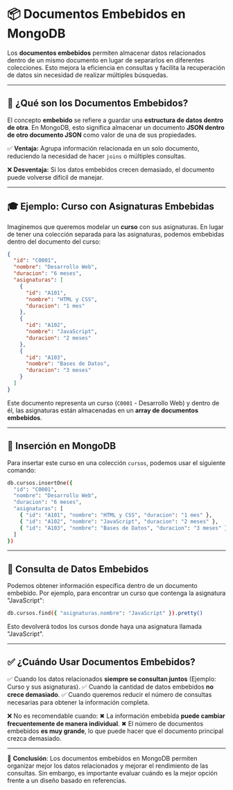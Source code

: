 # 📦 Documentos Embebidos en MongoDB

Los **documentos embebidos** permiten almacenar datos relacionados dentro de un mismo documento en lugar de separarlos en diferentes colecciones. Esto mejora la eficiencia en consultas y facilita la recuperación de datos sin necesidad de realizar múltiples búsquedas.

---

## 📌 ¿Qué son los Documentos Embebidos?
El concepto **embebido** se refiere a guardar una **estructura de datos dentro de otra**. En MongoDB, esto significa almacenar un documento **JSON dentro de otro documento JSON** como valor de una de sus propiedades.

✅ **Ventaja:** Agrupa información relacionada en un solo documento, reduciendo la necesidad de hacer `joins` o múltiples consultas.

❌ **Desventaja:** Si los datos embebidos crecen demasiado, el documento puede volverse difícil de manejar.

---

## 🎓 Ejemplo: Curso con Asignaturas Embebidas
Imaginemos que queremos modelar un **curso** con sus asignaturas. En lugar de tener una colección separada para las asignaturas, podemos embebidas dentro del documento del curso:

```json
{
  "id": "C0001",
  "nombre": "Desarrollo Web",
  "duracion": "6 meses",
  "asignaturas": [
    {
      "id": "A101",
      "nombre": "HTML y CSS",
      "duracion": "1 mes"
    },
    {
      "id": "A102",
      "nombre": "JavaScript",
      "duracion": "2 meses"
    },
    {
      "id": "A103",
      "nombre": "Bases de Datos",
      "duracion": "3 meses"
    }
  ]
}
```

Este documento representa un curso (`C0001` - Desarrollo Web) y dentro de él, las asignaturas están almacenadas en un **array de documentos embebidos**.

---

## 📌 Inserción en MongoDB
Para insertar este curso en una colección `cursos`, podemos usar el siguiente comando:
```bash
db.cursos.insertOne({
  "id": "C0001",
  "nombre": "Desarrollo Web",
  "duracion": "6 meses",
  "asignaturas": [
    { "id": "A101", "nombre": "HTML y CSS", "duracion": "1 mes" },
    { "id": "A102", "nombre": "JavaScript", "duracion": "2 meses" },
    { "id": "A103", "nombre": "Bases de Datos", "duracion": "3 meses" }
  ]
})
```

---

## 📌 Consulta de Datos Embebidos
Podemos obtener información específica dentro de un documento embebido. Por ejemplo, para encontrar un curso que contenga la asignatura "JavaScript":
```bash
db.cursos.find({ "asignaturas.nombre": "JavaScript" }).pretty()
```

Esto devolverá todos los cursos donde haya una asignatura llamada "JavaScript".

---

## ✅ ¿Cuándo Usar Documentos Embebidos?
✅ Cuando los datos relacionados **siempre se consultan juntos** (Ejemplo: Curso y sus asignaturas).
✅ Cuando la cantidad de datos embebidos **no crece demasiado**.
✅ Cuando queremos reducir el número de consultas necesarias para obtener la información completa.

❌ No es recomendable cuando:
✖ La información embebida **puede cambiar frecuentemente de manera individual**.
✖ El número de documentos embebidos **es muy grande**, lo que puede hacer que el documento principal crezca demasiado.

---
🚀 **Conclusión**: Los documentos embebidos en MongoDB permiten organizar mejor los datos relacionados y mejorar el rendimiento de las consultas. Sin embargo, es importante evaluar cuándo es la mejor opción frente a un diseño basado en referencias.

